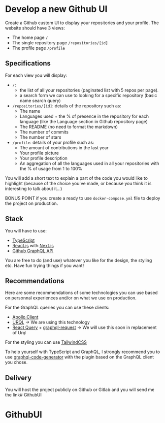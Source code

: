 # Develop a new Github UI

Create a Github custom UI to display your repositories and your profile.
The website should have 3 views:
- The home page `/`
- The single repository page `/repositories/[id]`
- The profile page `/profile`

## Specifications

For each view you will display:
- `/`:
    - the list of all your repositories (paginated list with 5 repos per page).
    - a search form we can use to looking for a specific repository (basic name search query)
- `/repositories/[id]`: details of the repository such as:
    - The name
    - Languages used + the % of presence in the repository for each language (like the Language section in Github repository page)
    - The README (no need to format the markdown)
    - The number of commits
    - The number of stars
- `/profile`: details of your profile such as:
    - The amount of contributions in the last year
    - Your profile picture
    - Your profile description
    - An aggregation of all the languages used in all your repositories with the % of usage from 1 to 100%

You will add a short text to explain a part of the code you would like to highlight (because of the choice you've made, or because you think it is interesting to talk about it...)

BONUS POINT if you create a ready to use `docker-compose.yml` file to deploy the project on production.

## Stack

You will have to use:
- [TypeScript](https://www.typescriptlang.org)
- [React.js](https://reactjs.org) with [Next.js](https://nextjs.org)
- [Github GraphQL API](https://docs.github.com/en/graphql/overview/explorer)

You are free to do (and use) whatever you like for the design, the styling etc. Have fun trying things if you want!

## Recommendations

Here are some recommendations of some technologies you can use based on personnal experiences and/or on what we use on production.

For the GraphQL queries you can use these clients:
- [Apollo Client](https://www.apollographql.com/docs/reac)
- [URQL](https://formidable.com/open-source/urql) -> We are using this technology
- [React Query](https://react-query.tanstack.com) + [graphql-request](https://github.com/prisma-labs/graphql-request) -> We will use this soon in replacement of Urql

For the styling you can use [TailwindCSS](https://tailwindcss.com)

To help yourself with TypeScript and GraphQL, I strongly recommend you to use [graphql-code-generator](https://www.graphql-code-generator.com) with the plugin based on the GraphQL client you chose.

## Delivery

You will host the project publicly on Github or Gitlab and you will send me the link# GithubUI
# GithubUI
